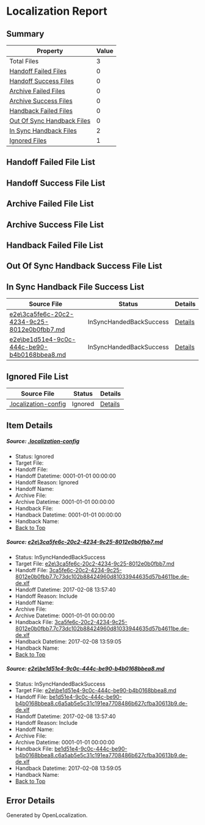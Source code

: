 # <a name='report-top'></a> Localization Report

## Summary
 Property | Value 
 -------- | ----- 
 Total Files | 3
[ Handoff Failed Files ](#handoff-failed-list)| 0
[ Handoff Success Files ](#handoff-success-list)| 0
[ Archive Failed Files ](#archive-failed-list)| 0
[ Archive Success Files ](#archive-success-list)| 0
[ Handback Failed Files ](#handback-failed-list)| 0
[ Out Of Sync Handback Files ](#outofsync-handback-success-list)| 0
[ In Sync Handback Files ](#insync-handback-success-list)| 2
[ Ignored Files ](#ignored-list)| 1

## <a name='handoff-failed-list'></a> Handoff Failed File List

## <a name='handoff-success-list'></a> Handoff Success File List

## <a name='archive-failed-list'></a> Archive Failed File List

## <a name='archive-success-list'></a> Archive Success File List

## <a name='handback-failed-list'></a> Handback Failed File List

## <a name='outofsync-handback-success-list'></a> Out Of Sync Handback Success File List

## <a name='insync-handback-success-list'></a> In Sync Handback File Success List
 Source File | Status | Details 
 ----------- | ------ | ------- 
 [e2e\3ca5fe6c-20c2-4234-9c25-8012e0b0fbb7.md](https://github.com/OpenLocalizationTestOrg/ol-test0/blob/5d292b0bea602ab4ffa5e39acb2c31beced5b4fd/e2e/3ca5fe6c-20c2-4234-9c25-8012e0b0fbb7.md) | InSyncHandedBackSuccess | [Details](#6f668ad335af54c248fa2e3ceafb95a24cb931a91)
 [e2e\be1d51e4-9c0c-444c-be90-b4b0168bbea8.md](https://github.com/OpenLocalizationTestOrg/ol-test0/blob/5d292b0bea602ab4ffa5e39acb2c31beced5b4fd/e2e/be1d51e4-9c0c-444c-be90-b4b0168bbea8.md) | InSyncHandedBackSuccess | [Details](#39ba04d26430235e03ee7e7af6e880b7f8fa77232)

## <a name='ignored-list'></a> Ignored File List
 Source File | Status | Details 
 ----------- | ------ | ------- 
 [.localization-config](https://github.com/OpenLocalizationTestOrg/ol-test0/blob/5d292b0bea602ab4ffa5e39acb2c31beced5b4fd/.localization-config) | Ignored | [Details](#cb0632cf59c1387fc1742bfb9fa3c47f87e2e5c90)

## Item Details
##### <a name='cb0632cf59c1387fc1742bfb9fa3c47f87e2e5c90'></a> Source: [.localization-config](https://github.com/OpenLocalizationTestOrg/ol-test0/blob/5d292b0bea602ab4ffa5e39acb2c31beced5b4fd/.localization-config)
* Status: Ignored
* Target File: 
* Handoff File: 
* Handoff Datetime: 0001-01-01 00:00:00
* Handoff Reason: Ignored
* Handoff Name: 
* Archive File: 
* Archive Datetime: 0001-01-01 00:00:00
* Handback File: 
* Handback Datetime: 0001-01-01 00:00:00
* Handback Name: 
* [Back to Top](#report-top)

##### <a name='6f668ad335af54c248fa2e3ceafb95a24cb931a91'></a> Source: [e2e\3ca5fe6c-20c2-4234-9c25-8012e0b0fbb7.md](https://github.com/OpenLocalizationTestOrg/ol-test0/blob/5d292b0bea602ab4ffa5e39acb2c31beced5b4fd/e2e/3ca5fe6c-20c2-4234-9c25-8012e0b0fbb7.md)
* Status: InSyncHandedBackSuccess
* Target File: [e2e\3ca5fe6c-20c2-4234-9c25-8012e0b0fbb7.md](https://github.com/OpenLocalizationTestOrg/ol-test0-dede/blob/09cdc77d543ae55f182984ddce52908b2277252b/e2e/3ca5fe6c-20c2-4234-9c25-8012e0b0fbb7.md)
* Handoff File: [3ca5fe6c-20c2-4234-9c25-8012e0b0fbb7.7c73dc102b88424960d81033944635d57b4611be.de-de.xlf](https://github.com/OpenLocalizationTestOrg/ol-test0-handoff/blob/67622a92dbd8bec18db45761872f8754bdd6c1b0/ol-handoff/OpenLocalizationTestOrg/ol-test0-dede/shujia/ht/3ca5fe6c-20c2-4234-9c25-8012e0b0fbb7.7c73dc102b88424960d81033944635d57b4611be.de-de.xlf)
* Handoff Datetime: 2017-02-08 13:57:40
* Handoff Reason: Include
* Handoff Name: 
* Archive File: 
* Archive Datetime: 0001-01-01 00:00:00
* Handback File: [3ca5fe6c-20c2-4234-9c25-8012e0b0fbb7.7c73dc102b88424960d81033944635d57b4611be.de-de.xlf](https://github.com/OpenLocalizationTestOrg/ol-test0-handback/blob/b09d29c15f49f8e07f14c5086b0248bfa24bf7d8/ol-handback/OpenLocalizationTestOrg/ol-test0-dede/shujia/ht/3ca5fe6c-20c2-4234-9c25-8012e0b0fbb7.7c73dc102b88424960d81033944635d57b4611be.de-de.xlf)
* Handback Datetime: 2017-02-08 13:59:05
* Handback Name: 
* [Back to Top](#report-top)

##### <a name='39ba04d26430235e03ee7e7af6e880b7f8fa77232'></a> Source: [e2e\be1d51e4-9c0c-444c-be90-b4b0168bbea8.md](https://github.com/OpenLocalizationTestOrg/ol-test0/blob/5d292b0bea602ab4ffa5e39acb2c31beced5b4fd/e2e/be1d51e4-9c0c-444c-be90-b4b0168bbea8.md)
* Status: InSyncHandedBackSuccess
* Target File: [e2e\be1d51e4-9c0c-444c-be90-b4b0168bbea8.md](https://github.com/OpenLocalizationTestOrg/ol-test0-dede/blob/09cdc77d543ae55f182984ddce52908b2277252b/e2e/be1d51e4-9c0c-444c-be90-b4b0168bbea8.md)
* Handoff File: [be1d51e4-9c0c-444c-be90-b4b0168bbea8.c6a5ab5e5c31c191ea7708486b627cfba30613b9.de-de.xlf](https://github.com/OpenLocalizationTestOrg/ol-test0-handoff/blob/67622a92dbd8bec18db45761872f8754bdd6c1b0/ol-handoff/OpenLocalizationTestOrg/ol-test0-dede/shujia/ht/be1d51e4-9c0c-444c-be90-b4b0168bbea8.c6a5ab5e5c31c191ea7708486b627cfba30613b9.de-de.xlf)
* Handoff Datetime: 2017-02-08 13:57:40
* Handoff Reason: Include
* Handoff Name: 
* Archive File: 
* Archive Datetime: 0001-01-01 00:00:00
* Handback File: [be1d51e4-9c0c-444c-be90-b4b0168bbea8.c6a5ab5e5c31c191ea7708486b627cfba30613b9.de-de.xlf](https://github.com/OpenLocalizationTestOrg/ol-test0-handback/blob/b09d29c15f49f8e07f14c5086b0248bfa24bf7d8/ol-handback/OpenLocalizationTestOrg/ol-test0-dede/shujia/ht/be1d51e4-9c0c-444c-be90-b4b0168bbea8.c6a5ab5e5c31c191ea7708486b627cfba30613b9.de-de.xlf)
* Handback Datetime: 2017-02-08 13:59:05
* Handback Name: 
* [Back to Top](#report-top)


## Error Details

Generated by OpenLocalization.
